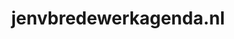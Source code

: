 ---
layout: post
title:  "jenvbredewerkagenda.nl"
internal_url:  "/data/jenvbredewerkagenda.nl.html"
categories: dutchgov
---